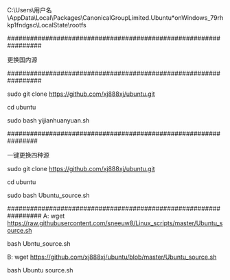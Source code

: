 
C:\Users\用户名\AppData\Local\Packages\CanonicalGroupLimited.Ubuntu*onWindows_79rhkp1fndgsc\LocalState\rootfs

#################################################################

更换国内源

#################################################################

sudo git clone https://github.com/xj888xj/ubuntu.git

cd ubuntu

sudo bash yijianhuanyuan.sh

################################################################

一键更换四种源

sudo git clone https://github.com/xj888xj/ubuntu.git

cd ubuntu

sudo bash Ubuntu_source.sh

#################################################################
A:
wget https://raw.githubusercontent.com/sneeuw8/Linux_scripts/master/Ubuntu_source.sh

bash Ubntu_source.sh

B:
wget https://github.com/xj888xj/ubuntu/blob/master/Ubuntu_source.sh

bash Ubuntu source.sh

